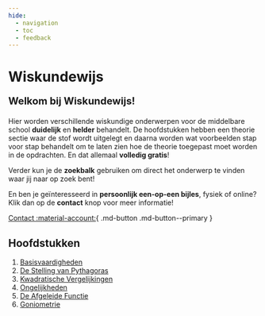```yaml
---
hide:
  - navigation
  - toc
  - feedback
---
```


# Wiskundewijs

**<p style="text-align: left;font-size:20px;">Welkom bij Wiskundewijs!</p>**

Hier worden verschillende wiskundige onderwerpen voor de middelbare school **duidelijk** en **helder** behandelt. De hoofdstukken hebben een theorie sectie waar de stof wordt uitgelegt en daarna worden wat voorbeelden stap voor stap behandelt om te laten zien hoe de theorie toegepast moet worden in de opdrachten. En dat allemaal **volledig gratis**!

Verder kun je de **zoekbalk** gebruiken om direct het onderwerp te vinden waar jij naar op zoek bent!

En ben je geïnteresseerd in **persoonlijk een-op-een bijles**, fysiek of online? Klik dan op de **contact** knop voor meer informatie!

[Contact :material-account:](contact.md){ .md-button .md-button--primary }

## Hoofdstukken
1. [Basisvaardigheden](basisvaardigheden.md)
2. [De Stelling van Pythagoras](pythagoras.md)
3. [Kwadratische Vergelijkingen](kwadratische_vergelijkingen.md)
4. [Ongelijkheden](ongelijkheden.md)
5. [De Afgeleide Functie](afgeleide.md)
6. [Goniometrie](goniometrie.md)
